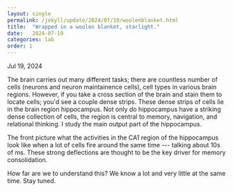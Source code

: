 ```yaml
---
layout: single
permalink: /jekyll/update/2024/07/19/woolenblanket.html
title:  "Wrapped in a woolen blanket, starlight."
date:   2024-07-19
categories: lab
order: 1
---
```

Jul 19, 2024

The brain carries out many different tasks; there are countless number of cells (neurons and neuron maintainence cells), cell types in various brain regions. However, if you take a cross section of the brain and stain them to locate cells; you'd see a couple dense strips. These dense strips of cells lie in the brain region hippocampus. Not only do hippocampus have a striking dense collection of cells, the region is central to memory, navigation, and relational thinking. I study the main output part of the hippocampus.

The front picture what the activities in the CA1 region of the hippocampus look like when a lot of cells fire around the same time --- talking about 10s of ms. These strong deflections are thought to be the key driver for memory consolidation.

How far are we to understand this? We know a lot and very little at the same time. Stay tuned.

